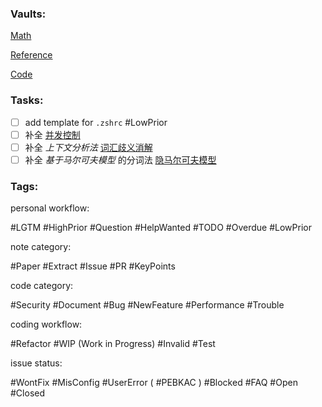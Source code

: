 ### Vaults:

[Math](obsidian://open?vault=Math)

[Reference](obsidian://open?vault=Reference)

[Code](obsidian://open?vault=Code)

### Tasks:

- [ ] add template for `.zshrc` #LowPrior 
- [ ] 补全 [并发控制](Data%20Storage/SQL/理论/并发控制.md)
- [ ] 补全 *上下文分析法* [词汇歧义消解](Artificial%20Intelligence/NLP/词汇歧义消解.md)
- [ ] 补全 *基于马尔可夫模型* 的分词法 [隐马尔可夫模型](Artificial%20Intelligence/NLP/隐马尔可夫模型.md)

### Tags:

personal workflow:

#LGTM #HighPrior #Question #HelpWanted #TODO #Overdue #LowPrior 

note category:

#Paper #Extract #Issue #PR #KeyPoints

code category:

#Security #Document #Bug #NewFeature #Performance #Trouble

coding workflow:

 #Refactor #WIP (Work in Progress) #Invalid #Test
 
issue status:

#WontFix #MisConfig #UserError ( #PEBKAC ) #Blocked #FAQ #Open #Closed
